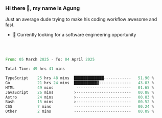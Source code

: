 ### Hi there 👋, my name is Agung
Just an average dude trying to make his coding workflow awesome and fast.

<!--
**agungfir98/agungfir98** is a ✨ _special_ ✨ repository because its `README.md` (this file) appears on your GitHub profile.
-->

- 🔭 Currently looking for a software engineering opportunity
<br/>
<br/>
<!--START_SECTION:waka-->

```rust
From: 05 March 2025 - To: 04 April 2025

Total Time: 49 hrs 41 mins

TypeScript    25 hrs 48 mins  █████████████------------   51.90 %
Go            21 hrs 24 mins  ██████████▓--------------   43.03 %
HTML          49 mins          ------------------------   01.65 %
JavaScript    26 mins         >------------------------   00.88 %
Astro         24 mins         >------------------------   00.83 %
Bash          15 mins         >------------------------   00.52 %
CSS           7 mins          -------------------------   00.24 %
Other         2 mins          -------------------------   00.09 %
```

<!--END_SECTION:waka-->
